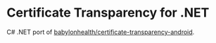 # Certificate Transparency for .NET

C# .NET port of [babylonhealth/certificate-transparency-android](https://github.com/babylonhealth/certificate-transparency-android).